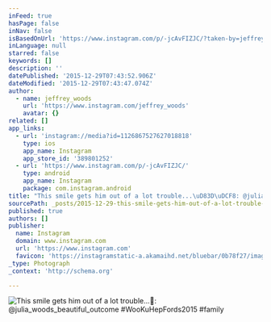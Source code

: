 ```yaml
---
inFeed: true
hasPage: false
inNav: false
isBasedOnUrl: 'https://www.instagram.com/p/-jcAvFIZJC/?taken-by=jeffrey_woods'
inLanguage: null
starred: false
keywords: []
description: ''
datePublished: '2015-12-29T07:43:52.906Z'
dateModified: '2015-12-29T07:43:47.074Z'
author:
  - name: jeffrey_woods
    url: 'https://www.instagram.com/jeffrey_woods'
    avatar: {}
related: []
app_links:
  - url: 'instagram://media?id=1126867527627018818'
    type: ios
    app_name: Instagram
    app_store_id: '389801252'
  - url: 'https://www.instagram.com/p/-jcAvFIZJC/'
    type: android
    app_name: Instagram
    package: com.instagram.android
title: "This smile gets him out of a lot trouble...\uD83D\uDCF8: @julia_woods_beautiful_outcome #WooKuHepFords2015 #family"
sourcePath: _posts/2015-12-29-this-smile-gets-him-out-of-a-lot-trouble-julia_woods_.md
published: true
authors: []
publisher:
  name: Instagram
  domain: www.instagram.com
  url: 'https://www.instagram.com'
  favicon: 'https://instagramstatic-a.akamaihd.net/bluebar/0b78f27/images/ico/favicon.ico'
_type: Photograph
_context: 'http://schema.org'

---
```

![This smile gets him out of a lot trouble...: @julia_woods_beautiful_outcome #WooKuHepFords2015 #family](https://s3-us-west-2.amazonaws.com/the-grid-img/p/a40086c7e7a1bc8a1c4868f69d374fe0173c520f.jpg)